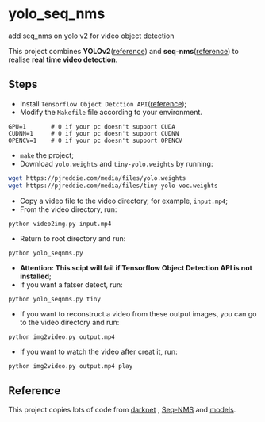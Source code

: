 # yolo_seq_nms
add seq_nms on yolo v2 for video object detection

This project combines **YOLOv2**([reference](https://arxiv.org/abs/1506.02640)) and **seq-nms**([reference](https://arxiv.org/abs/1602.08465)) to realise **real time video detection**.

## Steps

- Install `Tensorflow Object Detction API`([reference](https://github.com/tensorflow/models/blob/master/research/object_detection/g3doc/installation.md));
- Modify the `Makefile` file according to your environment.
```
GPU=1		# 0 if your pc doesn't support CUDA
CUDNN=1		# 0 if your pc doesn't support CUDNN
OPENCV=1	# 0 if your pc doesn't support OPENCV
```
- `make` the project;
- Download `yolo.weights` and `tiny-yolo.weights` by running:
```bash
wget https://pjreddie.com/media/files/yolo.weights
wget https://pjreddie.com/media/files/tiny-yolo-voc.weights
```
- Copy a video file to the video directory, for example, `input.mp4`;
- From the video directory, run:
```bash
python video2img.py input.mp4
```
- Return to root directory and run: 
```
python yolo_seqnms.py
```
- **Attention: This scipt will fail if Tensorflow Object Detection API is not installed**;
- If you want a fatser detect, run:
```
python yolo_seqnms.py tiny
```
- If you want to reconstruct a video from these output images, you can go to the video directory and run:
```
python img2video.py output.mp4
```
- If you want to watch the video after creat it, run:
```
python img2video.py output.mp4 play
```


## Reference

This project copies lots of code from [darknet](https://github.com/pjreddie/darknet) , [Seq-NMS](https://github.com/lrghust/Seq-NMS) and  [models](https://github.com/tensorflow/models).

